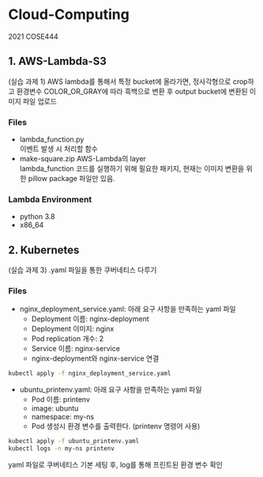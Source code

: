 # Cloud-Computing
2021 COSE444

## 1. AWS-Lambda-S3
(실습 과제 1) AWS lambda를 통해서 특정 bucket에 올라가면, 정사각형으로 crop하고 환경변수 COLOR_OR_GRAY에 따라 흑백으로 변환 후 output bucket에 변환된 이미지 파일 업로드

### Files
- lambda_function.py   
이벤트 발생 시 처리할 함수
- make-square.zip
AWS-Lambda의 layer   
lambda_function 코드를 실행하기 위해 필요한 패키지, 현재는 이미지 변환을 위한 pillow package 파일만 있음.

### Lambda Environment
- python 3.8
- x86_64



## 2. Kubernetes
(실습 과제 3) .yaml 파일을 통한 쿠버네티스 다루기

### Files
- nginx_deployment_service.yaml: 아래 요구 사항을 만족하는 yaml 파일
  - Deployment 이름: nginx-deployment
  - Deployment 이미지: nginx
  - Pod replication 개수: 2
  - Service 이름: nginx-service
  - nginx-deployment와 nginx-service 연결

```sh
kubectl apply -f nginx_deployment_service.yaml
```
   

- ubuntu_printenv.yaml: 아래 요구 사항을 만족하는 yaml 파일
  - Pod 이름: printenv
  - image: ubuntu
  - namespace: my-ns
  - Pod 생성시 환경 변수를 출력한다. (printenv 명령어 사용)

```sh
kubectl apply -f ubuntu_printenv.yaml
kubectl logs -n my-ns printenv
```
yaml 파일로 쿠버네티스 기본 세팅 후, log를 통해 프린트된 환경 변수 확인
